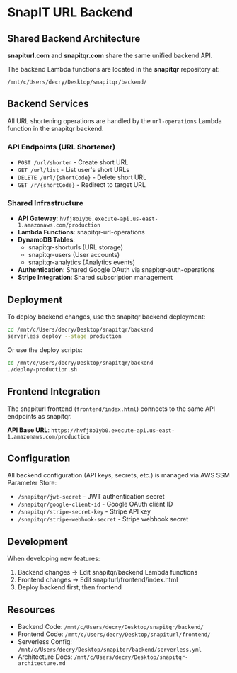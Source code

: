 # SnapIT URL Backend

## Shared Backend Architecture

**snapiturl.com** and **snapitqr.com** share the same unified backend API.

The backend Lambda functions are located in the **snapitqr** repository at:
```
/mnt/c/Users/decry/Desktop/snapitqr/backend/
```

## Backend Services

All URL shortening operations are handled by the `url-operations` Lambda function in the snapitqr backend.

### API Endpoints (URL Shortener)

- `POST /url/shorten` - Create short URL
- `GET /url/list` - List user's short URLs
- `DELETE /url/{shortCode}` - Delete short URL
- `GET /r/{shortCode}` - Redirect to target URL

### Shared Infrastructure

- **API Gateway**: `hvfj8o1yb0.execute-api.us-east-1.amazonaws.com/production`
- **Lambda Functions**: snapitqr-url-operations
- **DynamoDB Tables**:
  - snapitqr-shorturls (URL storage)
  - snapitqr-users (User accounts)
  - snapitqr-analytics (Analytics events)
- **Authentication**: Shared Google OAuth via snapitqr-auth-operations
- **Stripe Integration**: Shared subscription management

## Deployment

To deploy backend changes, use the snapitqr backend deployment:

```bash
cd /mnt/c/Users/decry/Desktop/snapitqr/backend
serverless deploy --stage production
```

Or use the deploy scripts:

```bash
cd /mnt/c/Users/decry/Desktop/snapitqr/backend
./deploy-production.sh
```

## Frontend Integration

The snapiturl frontend (`frontend/index.html`) connects to the same API endpoints as snapitqr.

**API Base URL**: `https://hvfj8o1yb0.execute-api.us-east-1.amazonaws.com/production`

## Configuration

All backend configuration (API keys, secrets, etc.) is managed via AWS SSM Parameter Store:

- `/snapitqr/jwt-secret` - JWT authentication secret
- `/snapitqr/google-client-id` - Google OAuth client ID
- `/snapitqr/stripe-secret-key` - Stripe API key
- `/snapitqr/stripe-webhook-secret` - Stripe webhook secret

## Development

When developing new features:

1. Backend changes → Edit snapitqr/backend Lambda functions
2. Frontend changes → Edit snapiturl/frontend/index.html
3. Deploy backend first, then frontend

## Resources

- Backend Code: `/mnt/c/Users/decry/Desktop/snapitqr/backend/`
- Frontend Code: `/mnt/c/Users/decry/Desktop/snapiturl/frontend/`
- Serverless Config: `/mnt/c/Users/decry/Desktop/snapitqr/backend/serverless.yml`
- Architecture Docs: `/mnt/c/Users/decry/Desktop/snapitqr-architecture.md`
